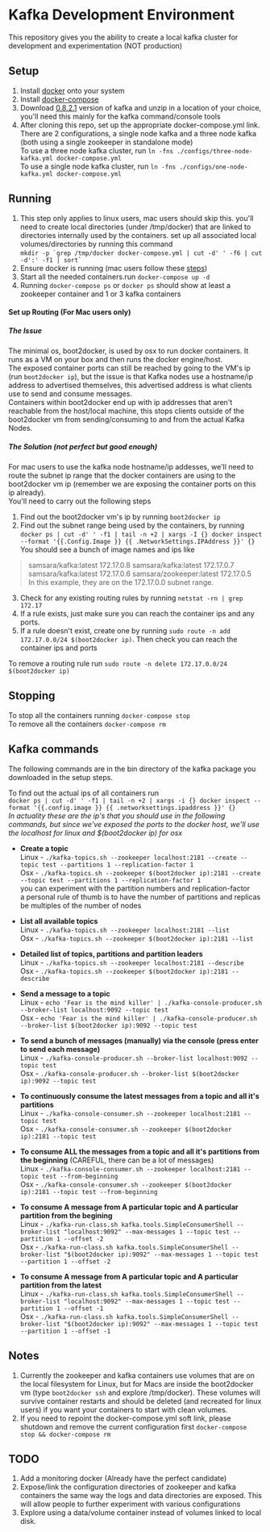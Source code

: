 # Kafka Development Environment
This repository gives you the ability to create a local kafka cluster for development and experimentation (NOT production)

##  Setup
1. Install [docker](https://docs.docker.com/installation/#installation) onto your system 
2. Install [docker-compose](https://docs.docker.com/compose/install/)
3. Download [0.8.2.1](http://kafka.apache.org/downloads.html) version of kafka and unzip in a location of your choice, you'll need this mainly for the kafka command/console tools
4. After cloning this repo, set up the appropriate docker-compose.yml link.   
There are 2 configurations, a single node kafka and a three node kafka (both using a single zookeeper in standalone mode)   
To use a three node kafka cluster, run ``ln -fns ./configs/three-node-kafka.yml docker-compose.yml``  
To use a single node kafka cluster, run ``ln -fns ./configs/one-node-kafka.yml docker-compose.yml``  

##  Running 
1. This step only applies to linux users, mac users should skip this. you'll need to create local directories (under /tmp/docker) that are linked to directories internally used by the containers. set up all associated local volumes/directories by running this command  
``mkdir -p `grep /tmp/docker docker-compose.yml | cut -d' ' -f6 | cut -d':' -f1 | sort` `` 
2. Ensure docker is running (mac users follow these [steps](https://docs.docker.com/installation/mac/#from-your-command-line))
3. Start all the needed containers.run ``docker-compose up -d``
4. Running ``docker-compose ps`` or ``docker ps`` should show at least a zookeeper container and 1 or 3 kafka containers

####  Set up Routing (For Mac users only)
##### The Issue
The minimal os, boot2docker, is used by osx to run docker containers. It runs as a VM on your box and then runs the docker engine/host.  
The exposed container ports can still be reached by going to the VM's ip (run `boot2docker ip`), but the issue is that Kafka nodes use a hostname/ip address to advertised themselves, this advertised address is what clients use to send and consume messages.  
Containers within boot2docker end up with ip addresses that aren't reachable from the host/local machine, this stops clients outside of the boot2docker vm from sending/consuming to and from the actual Kafka Nodes.
##### The Solution (not perfect but good enough) 
For mac users to use the kafka node hostname/ip addesses, we'll need to route the subnet ip range that the docker containers are using to the boot2docker vm ip (remember we are exposing the container ports on this ip already).  
You'll need to carry out the following steps
1. Find out the boot2docker vm's ip by running ``boot2docker ip``   
2. Find out the subnet range being used by the containers, by running ``docker ps | cut -d' ' -f1 | tail -n +2 | xargs -I {} docker inspect --format '{{.Config.Image }} {{ .NetworkSettings.IPAddress }}' {}``  
You should see a bunch of image names and ips like
> samsara/kafka:latest 172.17.0.8
> samsara/kafka:latest 172.17.0.7
> samsara/kafka:latest 172.17.0.6
> samsara/zookeeper:latest 172.17.0.5  
In this example, they are on the 172.17.0.0 subnet range.
3. Check for any existing routing rules by running ``netstat -rn | grep 172.17`` 
4. If a rule exists, just make sure you can reach the container ips and any ports.   
5. If a rule doesn't exist, create one by running ``sudo route -n add 172.17.0.0/24 $(boot2docker ip)``. Then check you can reach the container ips and ports

To remove a routing rule run ``sudo route -n delete 172.17.0.0/24 $(boot2docker ip)`` 


##  Stopping
To stop all the containers running ``docker-compose stop``   
To remove all the containers ``docker-compose rm``  

##  Kafka commands
The following commands are in the bin directory of the kafka package you downloaded in the setup steps.

To find out the actual ips of all containers run   
``docker ps | cut -d' ' -f1 | tail -n +2 | xargs -i {} docker inspect --format '{{.config.image }} {{ .networksettings.ipaddress }}' {}``  
*In actuality these are the ip's that you should use in the following commands, but since we've exposed the ports to the docker host, we'll use the localhost for linux and $(boot2docker ip) for osx*

- **Create a topic**   
  Linux - ``./kafka-topics.sh --zookeeper localhost:2181 --create --topic test --partitions 1 --replication-factor 1``  
  Osx - ``./kafka-topics.sh --zookeeper $(boot2docker ip):2181 --create --topic test --partitions 1 --replication-factor 1``  
 you can experiment with the partition numbers and replication-factor  
 a personal rule of thumb is to have the number of partitions and replicas be multiples of the number of nodes 

- **List all available topics**   
  Linux - ``./kafka-topics.sh --zookeeper localhost:2181 --list``  
  Osx - ``./kafka-topics.sh --zookeeper $(boot2docker ip):2181 --list``  

- **Detailed list of topics, partitions and partition leaders**   
  Linux - ``./kafka-topics.sh --zookeeper localhost:2181 --describe``   
  Osx - ``./kafka-topics.sh --zookeeper $(boot2docker ip):2181 --describe``   

- **Send a message to a topic**   
  Linux - ``echo 'Fear is the mind killer' | ./kafka-console-producer.sh --broker-list localhost:9092 --topic test``  
  Osx - ``echo 'Fear is the mind killer' | ./kafka-console-producer.sh --broker-list $(boot2docker ip):9092 --topic test``  

- **To send a bunch of messages (manually) via the console (press enter to send each message)**   
  Linux - ``./kafka-console-producer.sh --broker-list localhost:9092 --topic test``  
  Osx - ``./kafka-console-producer.sh --broker-list $(boot2docker ip):9092 --topic test``  

- **To continuously consume the latest messages from a topic and all it's partitions**   
  Linux - ``./kafka-console-consumer.sh --zookeeper localhost:2181 --topic test``   
  Osx - ``./kafka-console-consumer.sh --zookeeper $(boot2docker ip):2181 --topic test``   

- **To consume ALL the messages from a topic and all it's partitions from the beginning** (CAREFUL, there can be a lot of messages)   
  Linux - ``./kafka-console-consumer.sh --zookeeper localhost:2181 --topic test --from-beginning``   
  Osx - ``./kafka-console-consumer.sh --zookeeper $(boot2docker ip):2181 --topic test --from-beginning``   

- **To consume A message from A particular topic and A particular partition from the begining**   
  Linux - ``./kafka-run-class.sh kafka.tools.SimpleConsumerShell --broker-list "localhost:9092" --max-messages 1 --topic test --partition 1 --offset -2``  
  Osx - ``./kafka-run-class.sh kafka.tools.SimpleConsumerShell --broker-list "$(boot2docker ip):9092" --max-messages 1 --topic test --partition 1 --offset -2``  

- **To consume A message from A particular topic and A particular partition from the latest**   
  Linux - ``./kafka-run-class.sh kafka.tools.SimpleConsumerShell --broker-list "localhost:9092" --max-messages 1 --topic test --partition 1 --offset -1``  
  Osx - ``./kafka-run-class.sh kafka.tools.SimpleConsumerShell --broker-list "$(boot2docker ip):9092" --max-messages 1 --topic test --partition 1 --offset -1``  


##  Notes
1. Currently the zookeeper and kafka containers use volumes that are on the local filesystem for Linux, but for Macs are inside the boot2docker vm (type `boot2docker ssh` and explore /tmp/docker). These volumes will survive container restarts and should be deleted (and recreated for linux users) if you want your containers to start with clean volumes.
2. If you need to repoint the docker-compose.yml soft link, please shutdown and remove the current configuration first ``docker-compose stop && docker-compose rm``

##  TODO
1. Add a monitoring docker (Already have the perfect candidate)
2. Expose/link the configuration directories of zookeeper and kafka containers the same way the logs and data directories are exposed. This will allow people to further experiment with various configurations
3. Explore using a data/volume container instead of volumes linked to local disk.
